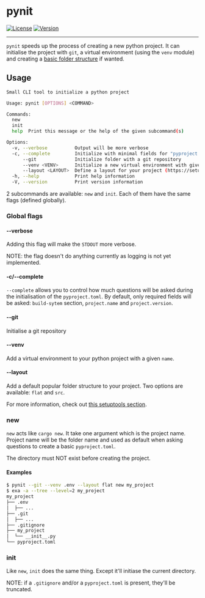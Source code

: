 # pynit

[![License](https://img.shields.io/crates/l/pynit)](https://gitea.antoine-langlois.net/DataHearth/pynit/src/branch/main/LICENSE)
[![Version](https://img.shields.io/crates/v/pynit)](https://crates.io/crates/pynit)

---

`pynit` speeds up the process of creating a new python project. It can initialise the project with `git`,
a virtual environment (using the `venv` module) and creating a [basic folder structure](https://setuptools.pypa.io/en/latest/userguide/package_discovery.html) if wanted.

## Usage

```bash
Small CLI tool to initialize a python project

Usage: pynit [OPTIONS] <COMMAND>

Commands:
  new
  init
  help  Print this message or the help of the given subcommand(s)

Options:
  -v, --verbose          Output will be more verbose
  -c, --complete         Initialize with minimal fields for "pyproject.toml"
      --git              Initialize folder with a git repository
      --venv <VENV>      Initialize a new virtual environment with given name in initialized directory
      --layout <LAYOUT>  Define a layout for your project (https://setuptools.pypa.io/en/latest/userguide/package_discovery.html) [possible values: src, flat]
  -h, --help             Print help information
  -V, --version          Print version information
```

2 subcommands are available: `new` and `init`. Each of them have the same flags (defined globally).

### Global flags

#### --verbose

Adding this flag will make the `STDOUT` more verbose.

NOTE: the flag doesn't do anything currently as logging is not yet implemented.

#### -c/--complete

`--complete` allows you to control how much questions will be asked during the initialisation of the `pyproject.toml`. By default, only required fields will be asked: `build-sytem` section, `project.name` and `project.version`.

#### --git

Initialise a git repository

#### --venv

Add a virtual environment to your python project with a given `name`.

#### --layout

Add a default popular folder structure to your project.
Two options are available: `flat` and `src`.

For more information, check out [this setuptools section](https://setuptools.pypa.io/en/latest/userguide/package_discovery.html).

### new

`new` acts like `cargo new`. It take one argument which is the project name. Project name will be the folder name and used as default when asking questions to create a basic `pyproject.toml`.

The directory must NOT exist before creating the project.

#### Examples

```bash
$ pynit --git --venv .env --layout flat new my_project
$ exa -a --tree --level=2 my_project
my_project
├── .env
│  ├── ...
├── .git
│  ├── ...
├── .gitignore
├── my_project
│  └── __init__.py
└── pyproject.toml
```

### init

Like `new`, `init` does the same thing. Except it'll initiase the current directory.

NOTE: if a `.gitignore` and/or a `pyproject.toml` is present, they'll be truncated.
